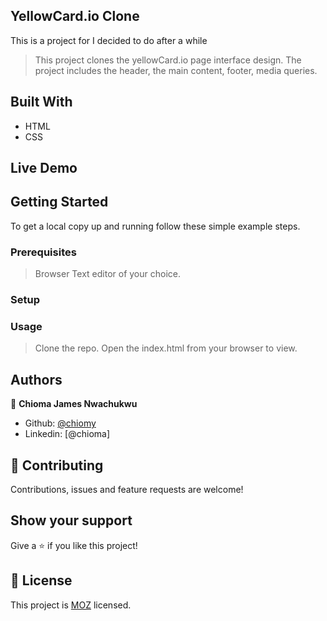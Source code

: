 ## YellowCard.io Clone

This is a project for I decided to do after a while

> This project clones the yellowCard.io page interface design.
> The project includes the header, the main content, footer, media queries.

## Built With

- HTML
- CSS

## Live Demo

<!-- [Live Demo Link](https://raw.githack.com/) -->

## Getting Started

To get a local copy up and running follow these simple example steps.

### Prerequisites

> Browser
> Text editor of your choice.

### Setup

### Usage

> Clone the repo.
> Open the index.html from your browser to view.

## Authors

👤 **Chioma James Nwachukwu**

- Github: [@chiomy](https://github.com/chiomy)
- Linkedin: [@chioma]

## 🤝 Contributing

Contributions, issues and feature requests are welcome!

## Show your support

Give a ⭐️ if you like this project!

## 📝 License

This project is [MOZ](http://mozilla.org/MPL/2.0/) licensed.
